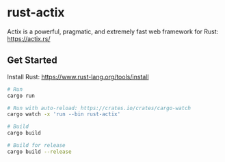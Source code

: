 # rust-actix

Actix is a powerful, pragmatic, and extremely fast web framework for Rust: https://actix.rs/

## Get Started

Install Rust: https://www.rust-lang.org/tools/install

```sh
# Run
cargo run

# Run with auto-reload: https://crates.io/crates/cargo-watch
cargo watch -x 'run --bin rust-actix'

# Build
cargo build

# Build for release
cargo build --release
```
